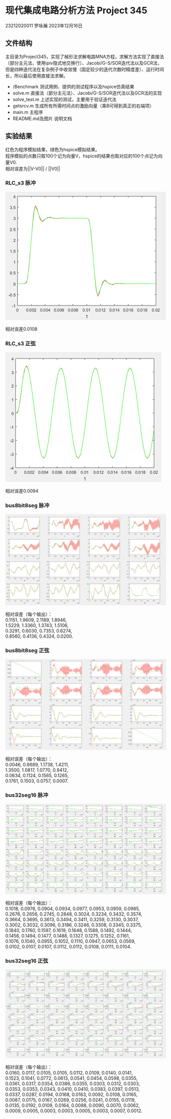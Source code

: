 # 现代集成电路分析方法 Project 345

23212020011 罗咏瀚 2023年12月16日

## 文件结构

主目录为Project345，实现了梯形法求解电路MNA方程，求解方法实现了直接法（部分主元法，使用ipiv隐式地交换行）、Jacobi/G-S/SOR迭代法以及GCR法，但是四种迭代法在复杂例子中收敛慢（固定较少的迭代次数时精度差）、运行时间长，所以最后使用直接法求解。  

* /Benchmark 测试用例、提供的测试程序以及hspice仿真结果
* solve.m 直接法（部分主元法）、Jacobi/G-S/SOR迭代法以及GCR法的实现
* solve_test.m 上述实现的测试，主要用于验证迭代法
* getsrcv.m 生成所有所需时间点的激励向量（乘B可得到真正的右端项）
* main.m 主程序
* README.md及图片 说明文档

## 实验结果

红色为程序模拟结果，绿色为hspice模拟结果。  
程序模拟的点数只取100个记为向量V，hspice的结果也取对应的100个点记为向量V0.  
相对误差为||V-V0|| / ||V0||  

### RLC_s3 脉冲

![1](rlc_pulse.png)

相对误差0.0108  

### RLC_s3 正弦

![2](rlc_sin.png)

相对误差0.0094  

### bus8bit8seg 脉冲

![3](bus8bit8seg_pulse.png)

相对误差（每个输出）：  
0.1151, 1.9609, 2.1189, 1.8946,  
1.5229, 1.3360, 1.3743, 1.5106,  
0.3291, 0.6030, 0.7353, 0.6274,  
0.8560, 0.4136, 0.4324, 0.0200.  

### bus8bit8seg 正弦

![4](bus8bit8seg_sin.png)

相对误差（每个输出）：  
0.0046, 0.6689, 1.1738, 1.4211,  
1.3500, 1.0817, 1.0770, 0.9412,  
0.0634, 0.1124, 0.1565, 0.1265,  
0.1761, 0.1503, 0.0757, 0.0007.

### bus32seg16 脉冲

![5](bus32seg16_pulse.png)

相对误差（每个输出）：  
0.1018, 0.0976, 0.0904, 0.0934, 0.0977, 0.0953, 0.0959, 0.0985,  
0.2676, 0.2656, 0.2745, 0.2848, 0.3024, 0.3234, 0.3432, 0.3574,  
0.3664, 0.3695, 0.3613, 0.3494, 0.3411, 0.3259, 0.3130, 0.3037,  
0.3002, 0.3032, 0.3096, 0.3186, 0.3246, 0.3308, 0.3345, 0.3375,  
0.1840, 0.1760, 0.1597, 0.1619, 0.1648, 0.1588, 0.1492, 0.1444,  
0.1456, 0.1494, 0.1477, 0.1488, 0.1327, 0.1275, 0.1252, 0.1161,  
0.1076, 0.1040, 0.0955, 0.1052, 0.1110, 0.0947, 0.0653, 0.0569,  
0.0102, 0.0107, 0.0107, 0.0112, 0.0112, 0.0108, 0.0111, 0.0104.  

### bus32seg16 正弦

![6](bus32seg16_sin.png)

相对误差（每个输出）：  
0.0160, 0.0117, 0.0105, 0.0105, 0.0112, 0.0109, 0.0140, 0.0141,  
0.1523, 0.1041, 0.0772, 0.0613, 0.0541, 0.0454, 0.0598, 0.0355,  
0.0361, 0.0317, 0.0354, 0.0386, 0.0355, 0.0303, 0.0312, 0.0303,  
0.0353, 0.0353, 0.0343, 0.0410, 0.0410, 0.0383, 0.0397, 0.0513,  
0.0337, 0.0287, 0.0194, 0.0168, 0.0163, 0.0092, 0.0108, 0.0165,  
0.0087, 0.0175, 0.0167, 0.0269, 0.0256, 0.0241, 0.0155, 0.0119,  
0.0135, 0.0192, 0.0109, 0.0164, 0.0088, 0.0090, 0.0070, 0.0062,  
0.0009, 0.0005, 0.0003, 0.0003, 0.0005, 0.0003, 0.0007, 0.0012.  

